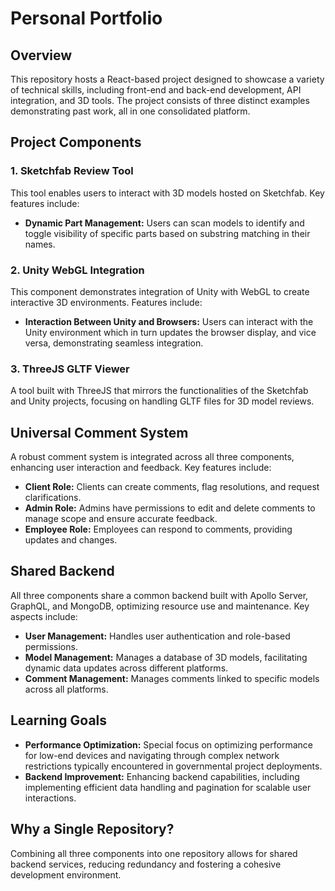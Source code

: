 # Personal Portfolio

## Overview
This repository hosts a React-based project designed to showcase a variety of technical skills, including front-end and back-end development, API integration, and 3D tools. The project consists of three distinct examples demonstrating past work, all in one consolidated platform.

## Project Components

### 1. Sketchfab Review Tool
This tool enables users to interact with 3D models hosted on Sketchfab. Key features include:
- **Dynamic Part Management:** Users can scan models to identify and toggle visibility of specific parts based on substring matching in their names.

### 2. Unity WebGL Integration
This component demonstrates integration of Unity with WebGL to create interactive 3D environments. Features include:
- **Interaction Between Unity and Browsers:** Users can interact with the Unity environment which in turn updates the browser display, and vice versa, demonstrating seamless integration.

### 3. ThreeJS GLTF Viewer
A tool built with ThreeJS that mirrors the functionalities of the Sketchfab and Unity projects, focusing on handling GLTF files for 3D model reviews.

## Universal Comment System
A robust comment system is integrated across all three components, enhancing user interaction and feedback. Key features include:
- **Client Role:** Clients can create comments, flag resolutions, and request clarifications.
- **Admin Role:** Admins have permissions to edit and delete comments to manage scope and ensure accurate feedback.
- **Employee Role:** Employees can respond to comments, providing updates and changes.

## Shared Backend
All three components share a common backend built with Apollo Server, GraphQL, and MongoDB, optimizing resource use and maintenance. Key aspects include:
- **User Management:** Handles user authentication and role-based permissions.
- **Model Management:** Manages a database of 3D models, facilitating dynamic data updates across different platforms.
- **Comment Management:** Manages comments linked to specific models across all platforms.

## Learning Goals
- **Performance Optimization:** Special focus on optimizing performance for low-end devices and navigating through complex network restrictions typically encountered in governmental project deployments.
- **Backend Improvement:** Enhancing backend capabilities, including implementing efficient data handling and pagination for scalable user interactions.

## Why a Single Repository?
Combining all three components into one repository allows for shared backend services, reducing redundancy and fostering a cohesive development environment.
